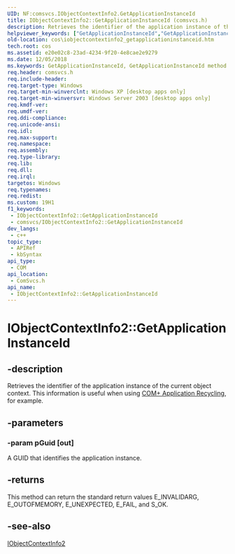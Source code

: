 ```yaml
---
UID: NF:comsvcs.IObjectContextInfo2.GetApplicationInstanceId
title: IObjectContextInfo2::GetApplicationInstanceId (comsvcs.h)
description: Retrieves the identifier of the application instance of the current object context.
helpviewer_keywords: ["GetApplicationInstanceId","GetApplicationInstanceId method [COM+]","GetApplicationInstanceId method [COM+]","IObjectContextInfo2 interface","IObjectContextInfo2 interface [COM+]","GetApplicationInstanceId method","IObjectContextInfo2.GetApplicationInstanceId","IObjectContextInfo2::GetApplicationInstanceId","_cos_IObjectContextInfo2_GetApplicationInstanceId","comsvcs/IObjectContextInfo2::GetApplicationInstanceId","cos.iobjectcontextinfo2_getapplicationinstanceid"]
old-location: cos\iobjectcontextinfo2_getapplicationinstanceid.htm
tech.root: cos
ms.assetid: e20e02c8-23ad-4234-9f20-4e8cae2e9279
ms.date: 12/05/2018
ms.keywords: GetApplicationInstanceId, GetApplicationInstanceId method [COM+], GetApplicationInstanceId method [COM+],IObjectContextInfo2 interface, IObjectContextInfo2 interface [COM+],GetApplicationInstanceId method, IObjectContextInfo2.GetApplicationInstanceId, IObjectContextInfo2::GetApplicationInstanceId, _cos_IObjectContextInfo2_GetApplicationInstanceId, comsvcs/IObjectContextInfo2::GetApplicationInstanceId, cos.iobjectcontextinfo2_getapplicationinstanceid
req.header: comsvcs.h
req.include-header: 
req.target-type: Windows
req.target-min-winverclnt: Windows XP [desktop apps only]
req.target-min-winversvr: Windows Server 2003 [desktop apps only]
req.kmdf-ver: 
req.umdf-ver: 
req.ddi-compliance: 
req.unicode-ansi: 
req.idl: 
req.max-support: 
req.namespace: 
req.assembly: 
req.type-library: 
req.lib: 
req.dll: 
req.irql: 
targetos: Windows
req.typenames: 
req.redist: 
ms.custom: 19H1
f1_keywords:
 - IObjectContextInfo2::GetApplicationInstanceId
 - comsvcs/IObjectContextInfo2::GetApplicationInstanceId
dev_langs:
 - c++
topic_type:
 - APIRef
 - kbSyntax
api_type:
 - COM
api_location:
 - ComSvcs.h
api_name:
 - IObjectContextInfo2::GetApplicationInstanceId
---
```


# IObjectContextInfo2::GetApplicationInstanceId


## -description

Retrieves the identifier of the application instance of the current object context. This information is useful when using <a href="/windows/desktop/cossdk/com--application-recycling">COM+ Application Recycling</a>, for example.

## -parameters

### -param pGuid [out]

A GUID that identifies the application instance.

## -returns

This method can return the standard return values E_INVALIDARG, E_OUTOFMEMORY, E_UNEXPECTED, E_FAIL, and S_OK.

## -see-also

<a href="/windows/desktop/api/comsvcs/nn-comsvcs-iobjectcontextinfo2">IObjectContextInfo2</a>

